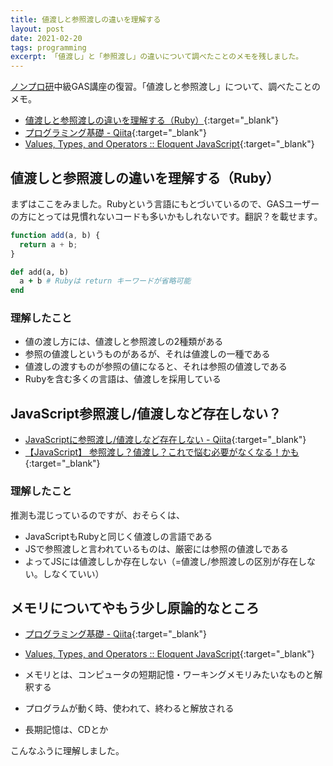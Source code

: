 ```yaml
---
title: 値渡しと参照渡しの違いを理解する
layout: post
date: 2021-02-20
tags: programming
excerpt: 「値渡し」と「参照渡し」の違いについて調べたことのメモを残しました。
---
```


[ノンプロ研](https://tonari-it.com/community-nonpro-semi/)中級GAS講座の復習。「値渡しと参照渡し」について、調べたことのメモ。

- [値渡しと参照渡しの違いを理解する（Ruby）](https://magazine.rubyist.net/articles/0032/0032-CallByValueAndCallByReference.html){:target="_blank"}
- [プログラミング基礎 - Qiita](https://qiita.com/TAKUYA-110/items/e289a07d3333199711a2#13-%E3%83%A1%E3%83%A2%E3%83%AA){:target="_blank"}
- [Values, Types, and Operators :: Eloquent JavaScript](https://eloquentjavascript.net/01_values.html#h_sVZPaxUSy/){:target="_blank"}

## 値渡しと参照渡しの違いを理解する（Ruby）

まずはここをみました。Rubyという言語にもとづいているので、GASユーザーの方にとっては見慣れないコードも多いかもしれないです。翻訳？を載せます。

```js
function add(a, b) {
  return a + b;
}
```

```rb
def add(a, b)
  a + b # Rubyは return キーワードが省略可能
end
```

### 理解したこと
- 値の渡し方には、値渡しと参照渡しの2種類がある
- 参照の値渡しというものがあるが、それは値渡しの一種である
- 値渡しの渡すものが参照の値になると、それは参照の値渡しである
- Rubyを含む多くの言語は、値渡しを採用している

## JavaScript参照渡し/値渡しなど存在しない？

- [JavaScriptに参照渡し/値渡しなど存在しない - Qiita](https://qiita.com/yuta0801/items/f8690a6e129c594de5fb){:target="_blank"}
- [【JavaScript】 参照渡し？値渡し？これで悩む必要がなくなる！かも](https://affi-sapo-sv.com/note/js-reference-or-value.php#gsc.tab=0){:target="_blank"}

### 理解したこと
推測も混じっているのですが、おそらくは、

- JavaScriptもRubyと同じく値渡しの言語である
- JSで参照渡しと言われているものは、厳密には参照の値渡しである
- よってJSには値渡ししか存在しない（=値渡し/参照渡しの区別が存在しない。しなくていい）

## メモリについてやもう少し原論的なところ

- [プログラミング基礎 - Qiita](https://qiita.com/TAKUYA-110/items/e289a07d3333199711a2#13-%E3%83%A1%E3%83%A2%E3%83%AA){:target="_blank"}
- [Values, Types, and Operators :: Eloquent JavaScript](https://eloquentjavascript.net/01_values.html#h_sVZPaxUSy/){:target="_blank"}

- メモリとは、コンピュータの短期記憶・ワーキングメモリみたいなものと解釈する
- プログラムが動く時、使われて、終わると解放される
- 長期記憶は、CDとか

こんなふうに理解しました。
